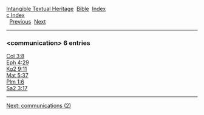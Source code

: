 [Intangible Textual Heritage](../../index)  [Bible](../index) 
[Index](index)   
[c Index](_c_)  
  [Previous](c02351)  [Next](c02353) 

------------------------------------------------------------------------

### &lt;communication&gt; 6 entries

[Col 3:8](../kjv/col003.htm#008)  
[Eph 4:29](../kjv/eph004.htm#029)  
[Kg2 9:11](../kjv/kg2009.htm#011)  
[Mat 5:37](../kjv/mat005.htm#037)  
[Plm 1:6](../kjv/plm001.htm#006)  
[Sa2 3:17](../kjv/sa2003.htm#017)  

------------------------------------------------------------------------

[Next: communications (2)](c02353)
